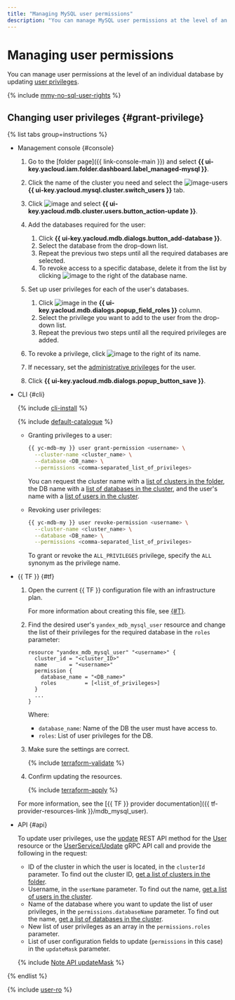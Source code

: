 ```yaml
---
title: "Managing MySQL user permissions"
description: "You can manage MySQL user permissions at the level of an individual database by updating user privileges. Users can have different sets of privileges for different databases. To learn more about the privileges supported, see their respective descriptions."
---
```

# Managing user permissions

You can manage user permissions at the level of an individual database by updating [user privileges](../concepts/user-rights.md).

{% include [mmy-no-sql-user-rights](../../_includes/mdb/mmy-no-sql-user-rights.md) %}

## Changing user privileges {#grant-privilege}

{% list tabs group=instructions %}

- Management console {#console}

   1. Go to the [folder page]({{ link-console-main }}) and select **{{ ui-key.yacloud.iam.folder.dashboard.label_managed-mysql }}**.

   1. Click the name of the cluster you need and select the ![image-users](../../_assets/console-icons/persons.svg) **{{ ui-key.yacloud.mysql.cluster.switch_users }}** tab.

   1. Click ![image](../../_assets/console-icons/ellipsis.svg) and select **{{ ui-key.yacloud.mdb.cluster.users.button_action-update }}**.

   1. Add the databases required for the user:

      1. Click **{{ ui-key.yacloud.mdb.dialogs.button_add-database }}**.
      1. Select the database from the drop-down list.
      1. Repeat the previous two steps until all the required databases are selected.
      1. To revoke access to a specific database, delete it from the list by clicking ![image](../../_assets/console-icons/xmark.svg) to the right of the database name.

   1. Set up user privileges for each of the user's databases.

      1. Click ![image](../../_assets/console-icons/plus.svg) in the **{{ ui-key.yacloud.mdb.dialogs.popup_field_roles }}** column.
      1. Select the privilege you want to add to the user from the drop-down list.
      1. Repeat the previous two steps until all the required privileges are added.

   1. To revoke a privilege, click ![image](../../_assets/console-icons/xmark.svg) to the right of its name.
   1. If necessary, set the [administrative privileges](../concepts/settings-list.md#setting-administrative-privileges) for the user.
   1. Click **{{ ui-key.yacloud.mdb.dialogs.popup_button_save }}**.

- CLI {#cli}

   {% include [cli-install](../../_includes/cli-install.md) %}

   {% include [default-catalogue](../../_includes/default-catalogue.md) %}

   * Granting privileges to a user:

      ```bash
      {{ yc-mdb-my }} user grant-permission <username> \
        --cluster-name <cluster_name> \
        --database <DB_name> \
        --permissions <comma-separated_list_of_privileges>
      ```

      You can request the cluster name with a [list of clusters in the folder](cluster-list.md), the DB name with a [list of databases in the cluster](databases.md#list-db), and the user's name with a [list of users in the cluster](cluster-users.md#list-users).

   * Revoking user privileges:

      ```bash
      {{ yc-mdb-my }} user revoke-permission <username> \
        --cluster-name <cluster_name> \
        --database <DB_name> \
        --permissions <comma-separated_list_of_privileges>
      ```

      To grant or revoke the `ALL_PRIVILEGES` privilege, specify the `ALL` synonym as the privilege name.

- {{ TF }} {#tf}

   1. Open the current {{ TF }} configuration file with an infrastructure plan.

      For more information about creating this file, see [{#T}](cluster-create.md).

   1. Find the desired user's `yandex_mdb_mysql_user` resource and change the list of their privileges for the required database in the `roles` parameter:

      ```hcl
      resource "yandex_mdb_mysql_user" "<username>" {
        cluster_id = "<cluster_ID>"
        name       = "<username>"
        permission {
          database_name = "<DB_name>"
          roles         = [<list_of_privileges>]
        }
        ...
      }
      ```

      Where:

      * `database_name`: Name of the DB the user must have access to.
      * `roles`: List of user privileges for the DB.

   1. Make sure the settings are correct.

      {% include [terraform-validate](../../_includes/mdb/terraform/validate.md) %}

   1. Confirm updating the resources.

      {% include [terraform-apply](../../_includes/mdb/terraform/apply.md) %}

   For more information, see the [{{ TF }} provider documentation]({{ tf-provider-resources-link }}/mdb_mysql_user).

- API {#api}

   To update user privileges, use the [update](../api-ref/User/update.md) REST API method for the [User](../api-ref/User/index.md) resource or the [UserService/Update](../api-ref/grpc/user_service.md#Update) gRPC API call and provide the following in the request:

   * ID of the cluster in which the user is located, in the `clusterId` parameter. To find out the cluster ID, [get a list of clusters in the folder](cluster-list.md#list-clusters).
   * Username, in the `userName` parameter. To find out the name, [get a list of users in the cluster](cluster-users.md#list-users).
   * Name of the database where you want to update the list of user privileges, in the `permissions.databaseName` parameter. To find out the name, [get a list of databases in the cluster](databases.md#list-db).
   * New list of user privileges as an array in the `permissions.roles` parameter.
   * List of user configuration fields to update (`permissions` in this case) in the `updateMask` parameter.

   {% include [Note API updateMask](../../_includes/note-api-updatemask.md) %}

{% endlist %}

{% include [user-ro](../../_includes/mdb/mmy-user-examples.md) %}
